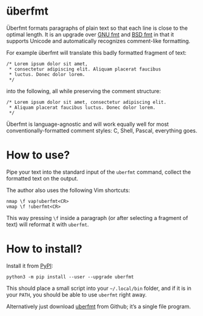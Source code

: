 # überfmt

Überfmt formats paragraphs of plain text so that each line is
close to the optimal length. It is an upgrade over [GNU fmt]
and [BSD fmt] in that it supports Unicode and automatically
recognizes comment-like formatting.

[bsd fmt]: https://man.freebsd.org/fmt
[gnu fmt]: https://www.gnu.org/software/coreutils/manual/html_node/fmt-invocation.html

For example überfmt will translate this badly formatted fragment
of text:

    /* Lorem ipsum dolor sit amet,
     * consectetur adipiscing elit. Aliquam placerat faucibus
     * luctus. Donec dolor lorem.
     */

into the following, all while preserving the comment structure:

    /* Lorem ipsum dolor sit amet, consectetur adipiscing elit.
     * Aliquam placerat faucibus luctus. Donec dolor lorem.
     */

Überfmt is language-agnostic and will work equally well for
most conventionally-formatted comment styles: C, Shell, Pascal,
everything goes.

# How to use?

Pipe your text into the standard input of the `uberfmt` command,
collect the formatted text on the output.

The author also uses the following Vim shortcuts:

    nmap \f vap!uberfmt<CR>
    vmap \f !uberfmt<CR>

This way pressing `\f` inside a paragraph (or after selecting a
fragment of text) will reformat it with `uberfmt`.

# How to install?

Install it from [PyPI]:

    python3 -m pip install --user --upgrade uberfmt

This should place a small script into your `~/.local/bin` folder,
and if it is in your `PATH`, you should be able to use `uberfmt`
right away.

Alternatively just download [uberfmt] from Github; it’s a single
file program.
    
[pypi]: https://pypi.org/project/uberfmt/
[uberfmt]: https://raw.githubusercontent.com/magv/uberfmt/master/uberfmt
